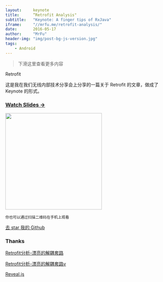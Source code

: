 ```yaml
---
layout:     keynote
title:      “Retrofit Analysis"
subtitle:   "Keynote: A finger tips of RxJava"
iframe:     "//mrfu.me/retrofit-analysis/"
date:       2016-05-17
author:     "MrFu"
header-img: "img/post-bg-js-version.jpg"
tags:
    - Android
---
```



> 下滑这里查看更多内容

Retrofit

这是我在我们无线内部技术分享会上分享的一篇关于 Retrofit 的文章，做成了 Keynote 的形式。



### [Watch Slides →](//mrfu.me/retrofit-analysis)

<img src="https://mrfu.me/retrofit-analysis/attach/qrcode.png" width="300" height="300"/>



<small class="img-hint">你也可以通过扫描二维码在手机上观看</small>

[去 star 我的 Github](https://github.com/MrFuFuFu/retrofit-analysis)

### Thanks

[Retrofit分析-漂亮的解耦套路](http://www.jianshu.com/p/45cb536be2f4)

[Retrofit分析-漂亮的解耦套路v](http://www.stay4it.com/course/22/info)

[Reveal.js](http://lab.hakim.se/reveal-js)